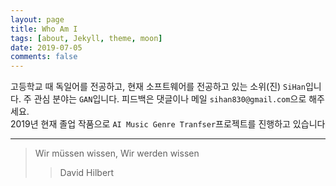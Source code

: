 ```yaml
---
layout: page
title: Who Am I
tags: [about, Jekyll, theme, moon]
date: 2019-07-05
comments: false
---
```


고등학교 때 독일어를 전공하고, 현재 소프트웨어를 전공하고 있는 소위(진) `SiHan`입니다. 주 관심 분야는 `GAN`입니다. 피드백은 댓글이나 메일 `sihan830@gmail.com`으로 해주세요.   
2019년 현재 졸업 작품으로 `AI Music Genre Tranfser`프로젝트를 진행하고 있습니다

---

> Wir müssen wissen, Wir werden wissen  
>> David Hilbert
 